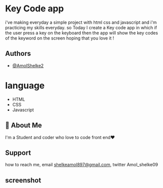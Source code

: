 # Key Code app

i've making everyday a simple project with html css and javascript and i'm practicing my skills everyday.
so Today I create a Key code app in which if the user press a key on the keyboard then the app will show the key codes of the keyword on the screen hoping that  you love it !
## Authors

- [@AmolShelke2](https://www.github.com/AmolShelke2)

# language

* HTML  
* CSS  
* Javascript

## 🚀 About Me

I'm a Student and coder who love to code front end❤️

## Support

how to reach me, email shelkeamol897@gmail.com, twitter Amol_shelke09


## screenshot